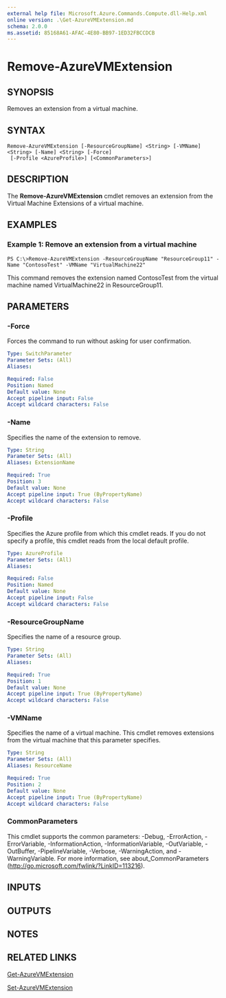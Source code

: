 ```yaml
---
external help file: Microsoft.Azure.Commands.Compute.dll-Help.xml
online version: .\Get-AzureVMExtension.md
schema: 2.0.0
ms.assetid: 85168A61-AFAC-4E80-BB97-1ED32FBCCDCB
---
```


# Remove-AzureVMExtension

## SYNOPSIS
Removes an extension from a virtual machine.

## SYNTAX

```
Remove-AzureVMExtension [-ResourceGroupName] <String> [-VMName] <String> [-Name] <String> [-Force]
 [-Profile <AzureProfile>] [<CommonParameters>]
```

## DESCRIPTION
The **Remove-AzureVMExtension** cmdlet removes an extension from the Virtual Machine Extensions of a virtual machine.

## EXAMPLES

### Example 1: Remove an extension from a virtual machine
```
PS C:\>Remove-AzureVMExtension -ResourceGroupName "ResourceGroup11" -Name "ContosoTest" -VMName "VirtualMachine22"
```

This command removes the extension named ContosoTest from the virtual machine named VirtualMachine22 in ResourceGroup11.

## PARAMETERS

### -Force
Forces the command to run without asking for user confirmation.

```yaml
Type: SwitchParameter
Parameter Sets: (All)
Aliases: 

Required: False
Position: Named
Default value: None
Accept pipeline input: False
Accept wildcard characters: False
```

### -Name
Specifies the name of the extension to remove.

```yaml
Type: String
Parameter Sets: (All)
Aliases: ExtensionName

Required: True
Position: 3
Default value: None
Accept pipeline input: True (ByPropertyName)
Accept wildcard characters: False
```

### -Profile
Specifies the Azure profile from which this cmdlet reads.
If you do not specify a profile, this cmdlet reads from the local default profile.

```yaml
Type: AzureProfile
Parameter Sets: (All)
Aliases: 

Required: False
Position: Named
Default value: None
Accept pipeline input: False
Accept wildcard characters: False
```

### -ResourceGroupName
Specifies the name of a resource group.

```yaml
Type: String
Parameter Sets: (All)
Aliases: 

Required: True
Position: 1
Default value: None
Accept pipeline input: True (ByPropertyName)
Accept wildcard characters: False
```

### -VMName
Specifies the name of a virtual machine. This cmdlet removes extensions from the virtual machine that this parameter specifies.

```yaml
Type: String
Parameter Sets: (All)
Aliases: ResourceName

Required: True
Position: 2
Default value: None
Accept pipeline input: True (ByPropertyName)
Accept wildcard characters: False
```

### CommonParameters
This cmdlet supports the common parameters: -Debug, -ErrorAction, -ErrorVariable, -InformationAction, -InformationVariable, -OutVariable, -OutBuffer, -PipelineVariable, -Verbose, -WarningAction, and -WarningVariable. For more information, see about_CommonParameters (http://go.microsoft.com/fwlink/?LinkID=113216).

## INPUTS

## OUTPUTS

## NOTES

## RELATED LINKS

[Get-AzureVMExtension](.\Get-AzureVMExtension.md)

[Set-AzureVMExtension](.\Set-AzureVMExtension.md)


